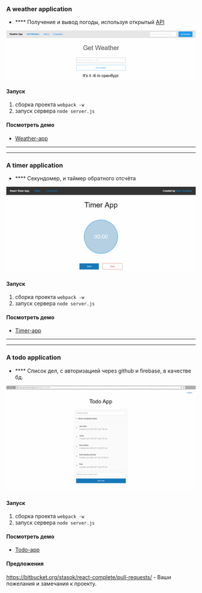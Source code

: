 ### A weather application


 - **** Получение и вывод погоды, используя открытый [API](http://openweathermap.org)

![](./img1.png "")


#### Запуск
1. сборка проекта `webpack -w`
2. запуск сервера `node server.js`


#### Посмотреть демо
* [Weather-app](http://weather-app-56.herokuapp.com/)

-------------------------------------------------------
-------------------------------------------------------

### A timer application


 - **** Секундомер, и таймер обратного отсчёта

![](./img2.png "")


#### Запуск
1. сборка проекта `webpack -w`
2. запуск сервера `node server.js`


#### Посмотреть демо
* [Timer-app](http://weather-app-56.herokuapp.com/)


-------------------------------------------------------
-------------------------------------------------------


### A todo application


 - **** Список дел, с авторизацией через github и firebase, в качестве бд.

![](./img3.png "")


#### Запуск
1. сборка проекта `webpack -w`
2. запуск сервера `node server.js`


#### Посмотреть демо
* [Todo-app](http://todo-app-56.herokuapp.com/)


 
#### Предложения
https://bitbucket.org/stasok/react-complete/pull-requests/ - Ваши пожелания и замечания к проекту.